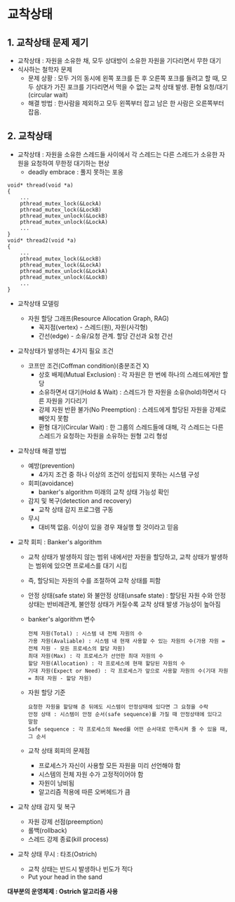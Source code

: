 # 교착상태
## 1. 교착상태 문제 제기
- 교착상태 : 자원을 소유한 채, 모두 상대방이 소유한 자원을 기다리면서 무한 대기
- 식사하는 철학자 문제 
    - 문제 상황 : 모두 거의 동시에 왼쪽 포크를 든 후 오른쪽 포크를 들려고 할 때, 모두 상대가 가진 포크를 기다리면서 먹을 수 없는 교착 상태 발생. 환형 요청/대기(circular wait)
    - 해결 방법 : 한사람을 제외하고 모두 왼쪽부터 잡고 남은 한 사람은 오른쪽부터 잡음.
  
## 2. 교착상태
- 교착상태 : 자원을 소유한 스레드들 사이에서 각 스레드는 다른 스레드가 소유한 자원을 요청하여 무한정 대기하는 현상
  - deadly embrace : 풀지 못하는 포옹

 
```
void* thread(void *a)
{
    ...
    pthread_mutex_lock(&LockA)
    pthread_mutex_lock(&LockB)
    pthread_mutex_unlock(&LockB)
    pthread_mutex_unlock(&LockA)
    ...
}
void* thread2(void *a)
{
    ...
    pthread_mutex_lock(&LockB)
    pthread_mutex_lock(&LockA)
    pthread_mutex_unlock(&LockA)
    pthread_mutex_unlock(&LockB)
    ...
}
```
- 교착상태 모델링   
  - 자원 할당 그래프(Resource Allocation Graph, RAG)
    - 꼭지점(vertex) - 스레드(원), 자원(사각형)
    - 간선(edge) - 소유/요청 관계. 할당 간선과 요청 간선

- 교착상태가 발생하는 4가지 필요 조건
   - 코프만 조건(Coffman condition)(충분조건 X)
      - 상호 배제(Mutual Exclusion) : 각 자원은 한 번에 하나의 스레드에게만 할당
      - 소유하면서 대기(Hold & Wait) : 스레드가 한 자원을 소유(hold)하면서 다른 자원을 기다리기
      - 강제 자원 반환 불가(No Preemption) : 스레드에게 할당된 자원을 강제로 빼앗지 못함
      - 환형 대기(Circular Wait) : 한 그룹의 스레드들에 대해, 각 스레드는 다른 스레드가 요청하는 자원을 소유하는 원형 고리 형성

- 교착상태 해결 방법
  - 예방(prevention)
    - 4가지 조건 중 하나 이상의 조건이 성립되지 못하는 시스템 구성
  - 회피(avoidance)
    - banker's algorithm 미래의 교착 상태 가능성 확인
  - 감지 및 복구(detection and recovery)
    - 교착 상태 감지 프로그램 구동
  - 무시
    - 대비책 없음. 이상이 있을 경우 재실행 할 것이라고 믿음

- 교착 회피 : Banker's algorithm
  - 교착 상태가 발생하지 않는 범위 내에서만 자원을 할당하고, 교착 상태가 발생하는 범위에 있으면 프로세스를 대기 시킴
  - 즉, 할당되는 자원의 수를 조절하여 교착 상태를 피함     

  - 안정 상태(safe state) 와 불안정 상태(unsafe state) : 할당된 자원 수와 안정 상태는 반비례관계, 불안정 상태가 커질수록 교착 상태 발생 가능성이 높아짐
  - banker's algorithm 변수
    ```
    전체 자원(Total) : 시스템 내 전체 자원의 수
    가용 자원(Avaliable) : 시스템 내 현재 사용할 수 있는 자원의 수(가용 자원 = 전체 자원 - 모든 프로세스의 할당 자원)
    최대 자원(Max) : 각 프로세스가 선언한 최대 자원의 수
    할당 자원(Allocation) : 각 프로세스에 현재 할당된 자원의 수
    기대 자원(Expect or Need) : 각 프로세스가 앞으로 사용할 자원의 수(기대 자원 = 최대 자원 - 할당 자원)  
    ```
  - 자원 할당 기준
    ```
    요청한 자원을 할당해 준 뒤에도 시스템이 안정상태에 있다면 그 요청을 수락
    안정 상태 : 시스템이 안정 순서(safe sequence)를 가질 때 안정상태에 있다고 말함
    Safe sequence : 각 프로세스의 Need를 어떤 순서대로 만족시켜 줄 수 있을 때, 그 순서
    ```

  - 교착 상태 회피의 문제점
    - 프로세스가 자신이 사용할 모든 자원을 미리 선언해야 함
    - 시스템의 전체 자원 수가 고정적이어야 함
    - 자원이 낭비됨
    - 알고리즘 적용에 따른 오버헤드가 큼
      
- 교착 상태 감지 및 복구
  - 자원 강제 선점(preemption)
  - 롤백(rollback)
  - 스레드 강제 종료(kill process)

- 교착 상태 무시 : 타조(Ostrich)
  - 교착 상태는 반드시 발생하나 빈도가 적다
  - Put your head in the sand

**대부분의 운영체제 : Ostrich 알고리즘 사용**



